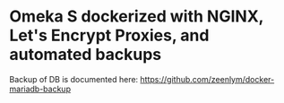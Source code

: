 # Omeka S dockerized with NGINX, Let's Encrypt Proxies, and automated backups


Backup of DB is documented here:
https://github.com/zeenlym/docker-mariadb-backup
